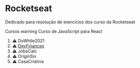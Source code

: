 # Rocketseat
Dedicado para resolução de exercícios dos curso da Rocketseat

Cursos
warning Curso de JavaScript para React

1. ⚠ DoWhile2021
1. ⚠ [DevFinances](https://github.com/Darlley/Rocketseat/tree/main/Discover/DevFinances)
1. ⚠ JobsCalc
1. ⚠ OriginSix
1. ⚠ CasaCriativa
